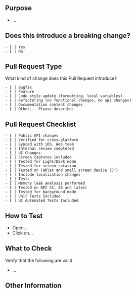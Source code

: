 ## Purpose
<!-- Describe the intention of the changes being proposed. What problem does it solve or functionality does it add? -->
* ...

## Does this introduce a breaking change?
<!-- Mark one with an "x". -->
```
- [ ] Yes
- [ ] No
```

## Pull Request Type
What kind of change does this Pull Request introduce?

<!-- Please check the one that applies to this PR using "x". -->
```
- [ ] Bugfix
- [ ] Feature
- [ ] Code style update (formatting, local variables)
- [ ] Refactoring (no functional changes, no api changes)
- [ ] Documentation content changes
- [ ] Other... Please describe:
```
## Pull Request Checklist

<!-- Please check that applies to this PR using "x". -->
```
- [ ] Public API changes
- [ ] Verified for cross-platform
- [ ] Synced with iOS, Web team
- [ ] Internal review completed
- [ ] UI Changes
- [ ] Screen captures included
- [ ] Tested for Light/Dark mode
- [ ] Tested for screen rotation
- [ ] Tested on Tablet and small screen device (5")
- [ ] Include localization changes
- [ ] Tests
- [ ] Memory leak analysis performed
- [ ] Tested on API 21, 26 and latest 
- [ ] Tested for background mode
- [ ] Unit Tests Included
- [ ] UI Automated Tests Included
```

## How to Test
<!-- Add steps to run the tests suite and/or manually test -->

* Open...
* Click on...


## What to Check
Verify that the following are valid
* ...

## Other Information
<!-- Add any other helpful information that may be needed here. -->
